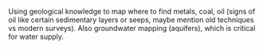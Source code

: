 Using geological knowledge to map where to find metals, coal, oil (signs of oil like certain sedimentary layers or seeps, maybe mention old techniques vs modern surveys). Also groundwater mapping (aquifers), which is critical for water supply.